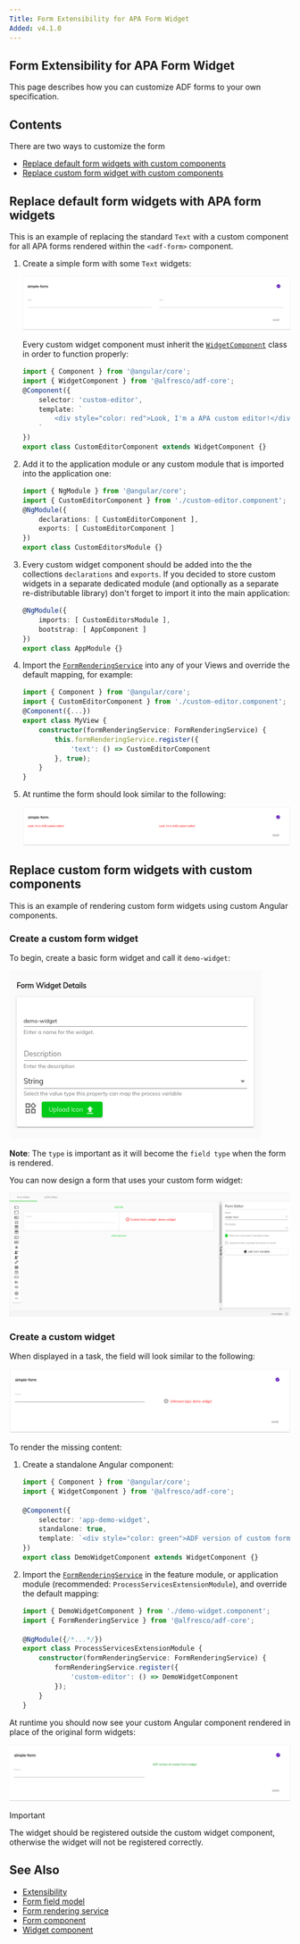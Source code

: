 ```yaml
---
Title: Form Extensibility for APA Form Widget
Added: v4.1.0
---
```


## Form Extensibility for APA Form Widget

This page describes how you can customize ADF forms to your own specification.

## Contents

There are two ways to customize the form
-   [Replace default form widgets with custom components](#replace-default-form-widgets-with-apa-form-widgets)
-   [Replace custom form widget with custom components](#replace-custom-form-widgets-with-custom-components)

## Replace default form widgets with APA form widgets

This is an example of replacing the standard `Text` with a custom component for all APA forms rendered within the `<adf-form>` component.

1. Create a simple form with some `Text` widgets:

    ![default text widget](../docassets/images/apa-simple-form.png)

    Every custom widget component must inherit the [`WidgetComponent`](../core/services/widget.component.md) class in order to function properly:

    ```ts
    import { Component } from '@angular/core';
    import { WidgetComponent } from '@alfresco/adf-core';
    @Component({
        selector: 'custom-editor',
        template: `
            <div style="color: red">Look, I'm a APA custom editor!</div>
        `
    })
    export class CustomEditorComponent extends WidgetComponent {}
    ```

2. Add it to the application module or any custom module that is imported into the application one:

    ```ts
    import { NgModule } from '@angular/core';
    import { CustomEditorComponent } from './custom-editor.component';
    @NgModule({
        declarations: [ CustomEditorComponent ],
        exports: [ CustomEditorComponent ]
    })
    export class CustomEditorsModule {}
    ```

3. Every custom widget component should be added into the the collections `declarations` and `exports`. If you decided to store custom widgets in a separate dedicated module (and optionally as a separate re-distributable library) don't forget to import it into the main application:

    ```ts
    @NgModule({
        imports: [ CustomEditorsModule ],
        bootstrap: [ AppComponent ]
    })
    export class AppModule {}
    ```

4. Import the [`FormRenderingService`](../core/services/form-rendering.service.md) into any of your Views and override the default mapping, for example:

    ```ts
    import { Component } from '@angular/core';
    import { CustomEditorComponent } from './custom-editor.component';
    @Component({...})
    export class MyView {
        constructor(formRenderingService: FormRenderingService) {
            this.formRenderingService.register({
                'text': () => CustomEditorComponent
            }, true);
        }
    }
    ```

5. At runtime the form should look similar to the following:

    ![custom text widget](../docassets/images/apa-simple-override-form.png)


## Replace custom form widgets with custom components

This is an example of rendering custom form widgets using custom Angular components.

### Create a custom form widget

To begin, create a basic form widget and call it `demo-widget`:

![custom form widget](../docassets/images/apa-form-widget.png)

**Note**: The `type` is important as it will become the `field type` when the form is rendered.

You can now design a form that uses your custom form widget:

![custom form widget form](../docassets/images/apa-form-with-widget.png)

### Create a custom widget

When displayed in a task, the field will look similar to the following:

![adf form widget](../docassets/images/apa-unresolved-widget.png)


To render the missing content:

1. Create a standalone Angular component:

    ```ts
    import { Component } from '@angular/core';
    import { WidgetComponent } from '@alfresco/adf-core';
   
    @Component({
        selector: 'app-demo-widget',
        standalone: true,
        template: `<div style="color: green">ADF version of custom form widget</div>`
    })
    export class DemoWidgetComponent extends WidgetComponent {}
    ```

2. Import the [`FormRenderingService`](../core/services/form-rendering.service.md) in the feature module, or application module (recommended: `ProcessServicesExtensionModule`), and override the default mapping:

    ```ts
    import { DemoWidgetComponent } from './demo-widget.component';
    import { FormRenderingService } from '@alfresco/adf-core';
   
    @NgModule({/*...*/})
    export class ProcessServicesExtensionModule {
        constructor(formRenderingService: FormRenderingService) {
            formRenderingService.register({
                'custom-editor': () => DemoWidgetComponent
            });
        }
    }
    ```

At runtime you should now see your custom Angular component rendered in place of the original form widgets:

![adf form widget runtime](../docassets/images/apa-resolved-widget.png)

> [!IMPORTANT]  
> The widget should be registered outside the custom widget component, otherwise the widget will not be registered correctly.

## See Also

-   [Extensibility](./extensibility.md)
-   [Form field model](../core/models/form-field.model.md)
-   [Form rendering service](../core/services/form-rendering.service.md)
-   [Form component](../core/components/form.component.md)
-   [Widget component](../core/services/widget.component.md)

